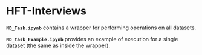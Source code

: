 # HFT-Interviews

**`MD_Task.ipynb`** contains a wrapper for performing operations on all datasets.

**`MD_task_Example.ipynb`** provides an example of execution for a single dataset (the same as inside the wrapper).
